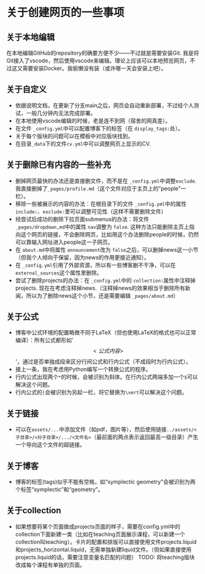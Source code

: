 # 关于创建网页的一些事项

## 关于本地编辑

在本地编辑GitHub的repository的确要方便不少——不过就是需要安装Git. 我是将Git接入了vscode，然后使用vscode来编辑。理论上应该可以本地预览网页，不过这又需要安装Docker。我偷懒没有装（或许哪一天会安装上吧）。

## 关于自定义

* 依据说明文档，在更新了分支main之后，网页会自动重新部署，不过经个人测试，一般几分钟内无法完成部署。
* 在本地使用vscode编辑的时候，老是连不到网（宿舍的网真差）。
* 在文件 `_config.yml`中可以配置博客下的标签（在 `display_tags:`处）。
* 关于每个版块的问题可以在模板中对应版块找到。
* 在目录`_data`下的文件`cv.yml`中可以调整网页上显示的CV.

## 关于删除已有内容的一些补充

* 删掉网页最快的办法还是直接删文件，而不是在 `_config.yml`中调整`exclude`. 我直接删掉了`_pages/profile.md`（这个文件对应于主页上的"people"一栏）。
* 移除一些被展示的内容的办法：在根目录下的文件 `_config.yml`中的属性 `include:`、`exclude:`里可以调整可见性（这样不需要删除文件）
* 经尝试后成功的删除下拉页面submenus的办法：将文件 `_pages/dropdown,md`中的属性 `nav`调整为 `false`. 这种方法只能删除主页上指向这个网页的链接，不会删除网页，比如用这个办法删除people的时候，仍然可以靠输入网址进入people这一子网页。
* 在 `about.md`中将属性 `announcement`改为 `false`之后，可以删掉news这一小节（但我个人倾向于保留，因为news的作用更接近通知）。
* 在 `_config.yml`引用了外部资源，所以有一些博客删不干净，可以在 `external_sources`这个属性里删除。
* 尝试了删除projects的办法：在 `_config.yml`中的 `collection:`属性中注释掉projects. 现在在考虑注释掉news.（注释掉news的效果相当于删除所有新闻，所以为了删除news这个小节，还是需要编辑 `_pages/about.md`）

## 关于公式

* 博客中公式环境的配置略微不同于LaTeX（但也使用LaTeX的格式也可以正常编译）：所有公式都形如'$$<公式内容>$$'，通过是否单独成段来区分行间公式和行内公式（不成段时为行内公式）。
* 接上一条，我在考虑用Python编写一个转换公式的程序。
* 行内公式出现两个`*`的时候，会被识别为斜体。在行内公式两端多加一个`$`可以解决这个问题。
* 行内公式的`|`会被识别为另起一栏，将它替换为`\vert`可以解决这个问题。

## 关于链接

* 可以在`assets/...`中添加文件（如pdf，图片等），然后使用链接`../assets/<子目录>/<孙子目录>/.../<文件名>`（最前面的两点表示返回最高一级目录）产生一个导向这个文件的超链接。

## 关于博客

* 博客的标签(tags)似乎不能有空格，如“symplectic geometry”会被识别为两个标签“symplectic”和“geometry”。

## 关于collection

* 如果想要将某个页面做成projects页面的样子，需要在config.yml中的collection下面新建一类（比如在teaching页面展示课程，可以新建一个collection叫teaching）。卡片的配置和排版可以直接使用文件projects.liquid和projects_horizontal.liquid，无需单独新建liquid文件。（但如果直接使用projects.liquid的话，需要注意变量名匹配的问题）
TODO: 将teaching版块改成每个课程有单独的页面。


